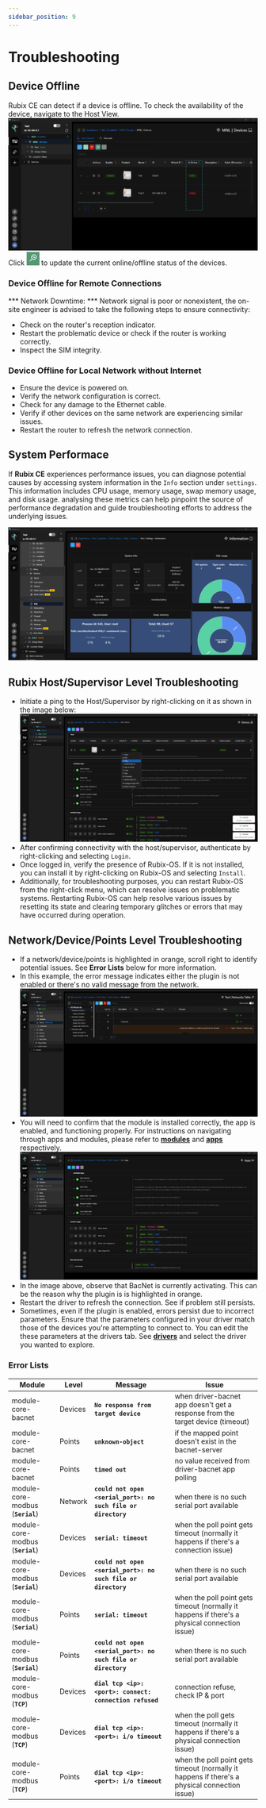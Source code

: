 ```yaml
---
sidebar_position: 9
---
```

# Troubleshooting

## Device Offline

Rubix CE can detect if a device is offline. To check the availability of the device, navigate to the Host View.
![max800px](../img/apps/is-online.png) <br/>
Click ![update-status-button.png](../img/apps/update-status-icon.png) to update the current online/offline status of the devices.

### Device Offline for Remote Connections
*** Network Downtime: *** Network signal is poor or nonexistent, the on-site engineer is advised to take the following steps to ensure connectivity:
* Check on the router's reception indicator.
* Restart the problematic device or check if the router is working correctly.
* Inspect the SIM integrity.


### Device Offline for Local Network without Internet
* Ensure the device is powered on.
* Verify the network configuration is correct.
* Check for any damage to the Ethernet cable.
* Verify if other devices on the same network are experiencing similar issues.
* Restart the router to refresh the network connection.


## System Performace
If **Rubix CE** experiences performance issues, you can diagnose potential causes by accessing system information in the `Info` section under `settings`. This information includes CPU usage, memory usage, swap memory usage, and disk usage. analysing these metrics can help pinpoint the source of performance degradation and guide troubleshooting efforts to address the underlying issues.

![max800px](../img/apps/info.png)


## Rubix Host/Supervisor Level Troubleshooting
* Initiate a ping to the Host/Supervisor by right-clicking on it as shown in the image below:
![max800px](../img/apps/Ping.png)
* After confirming connectivity with the host/supervisor, authenticate by right-clicking and selecting `Login`.
* Once logged in, verify the presence of Rubix-OS. If it is not installed, you can install it by right-clicking on Rubix-OS and selecting `Install`.
* Additionally, for troubleshooting purposes, you can restart Rubix-OS from the right-click menu, which can resolve issues on problematic systems. Restarting Rubix-OS can help resolve various issues by resetting its state and clearing temporary glitches or errors that may have occurred during operation. 

## Network/Device/Points Level Troubleshooting
* If a network/device/points is highlighted in orange, scroll right to identify potential issues. See **Error Lists** below for more information.
* In this example, the error message indicates either the plugin is not enabled or there's no valid message from the network.
![max800px](../img/apps/plug-in-unable.png)
* You will need to confirm that the module is installed correctly, the app is enabled, and functioning properly. For instructions on navigating through apps and modules, please refer to   **[modules](Modules.md)** and  **[apps](apps.md)** respectively.
![max800px](../img/apps/plug-in-unable-2.png)
* In the image above, observe that BacNet is currently activating. This can be the reason why the plugin is is highlighted in orange. 
* Restart the driver to refresh the connection. See if problem still persists.
* Sometimes, even if the plugin is enabled, errors persist due to incorrect parameters. Ensure that the parameters configured in your driver match those of the devices you're attempting to connect to. You can edit the these parameters at the drivers tab. See **[drivers](../drivers/overview.md)** and select the driver you wanted to explore.

### Error Lists
|Module                 |Level      | Message |Issue   |
|-----------------------|-----------|---------|--------|
|module-core-bacnet|Devices|**`No response from target device`**|when driver-bacnet app doesn't get a response from the target device (timeout)|
|module-core-bacnet|Points|**`unknown-object`**| if the mapped point doesn't exist in the bacnet-server|
|module-core-bacnet|Points|**`timed out`**|no value received from driver-bacnet app polling|
|module-core-modbus (**`Serial`**)|Network|**`could not open <serial_port>: no such file or directory`**|when there is no such serial port available|
|module-core-modbus (**`Serial`**)|Devices|**`serial: timeout`**|when the poll point gets timeout (normally it happens if there's a connection issue)|
|module-core-modbus (**`Serial`**)|Devices|**`could not open <serial_port>: no such file or directory`**|when there is no such serial port available|
|module-core-modbus (**`Serial`**)|Points|**`serial: timeout`**| when the poll point gets timeout (normally it happens if there's a physical connection issue)
|module-core-modbus (**`Serial`**)|Points|**`could not open <serial_port>: no such file or directory`**|when there is no such serial port available|
|module-core-modbus (**`TCP`**)|Devices|**`dial tcp <ip>:<port>: connect: connection refused`**|connection refuse, check IP & port|
|module-core-modbus (**`TCP`**)|Devices|**`dial tcp <ip>:<port>: i/o timeout`**|when the poll gets timeout (normally it happens if there's a physical connection issue)|
|module-core-modbus (**`TCP`**)|Points|**`dial tcp <ip>:<port>: i/o timeout`**|when the poll point gets timeout (normally it happens if there's a physical connection issue)|




